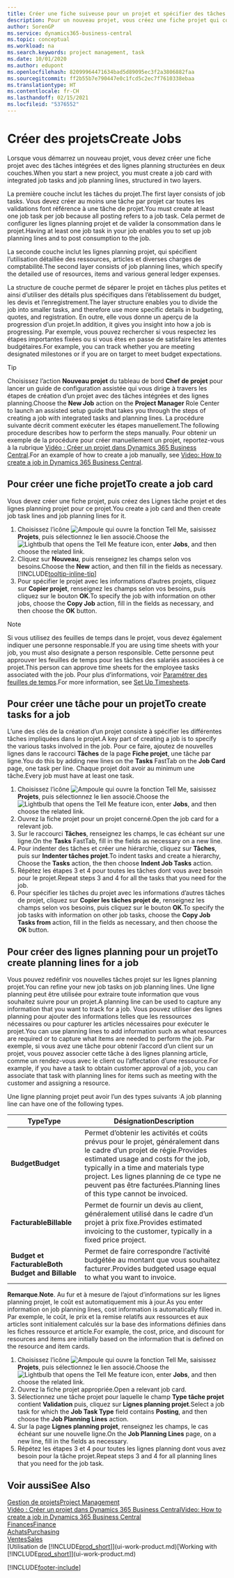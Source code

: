 ```yaml
---
title: Créer une fiche suiveuse pour un projet et spécifier des tâches| Microsoft Docs
description: Pour un nouveau projet, vous créez une fiche projet qui contient les tâches projet et les lignes planning, pour vous aider à gérer la progression et les budgets.
author: SorenGP
ms.service: dynamics365-business-central
ms.topic: conceptual
ms.workload: na
ms.search.keywords: project management, task
ms.date: 10/01/2020
ms.author: edupont
ms.openlocfilehash: 82099964471634bad5d89095ec3f2a3806882faa
ms.sourcegitcommit: ff2b55b7e790447e0c1fcd5c2ec7f7610338ebaa
ms.translationtype: HT
ms.contentlocale: fr-CH
ms.lasthandoff: 02/15/2021
ms.locfileid: "5376552"
---
```

# <a name="create-jobs"></a><span data-ttu-id="fbd76-103">Créer des projets</span><span class="sxs-lookup"><span data-stu-id="fbd76-103">Create Jobs</span></span>
<span data-ttu-id="fbd76-104">Lorsque vous démarrez un nouveau projet, vous devez créer une fiche projet avec des tâches intégrées et des lignes planning structurées en deux couches.</span><span class="sxs-lookup"><span data-stu-id="fbd76-104">When you start a new project, you must create a job card with integrated job tasks and job planning lines, structured in two layers.</span></span>  

<span data-ttu-id="fbd76-105">La première couche inclut les tâches du projet.</span><span class="sxs-lookup"><span data-stu-id="fbd76-105">The first layer consists of job tasks.</span></span> <span data-ttu-id="fbd76-106">Vous devez créer au moins une tâche par projet car toutes les validations font référence à une tâche de projet.</span><span class="sxs-lookup"><span data-stu-id="fbd76-106">You must create at least one job task per job because all posting refers to a job task.</span></span> <span data-ttu-id="fbd76-107">Cela permet de configurer les lignes planning projet et de valider la consommation dans le projet.</span><span class="sxs-lookup"><span data-stu-id="fbd76-107">Having at least one job task in your job enables you to set up job planning lines and to post consumption to the job.</span></span>

<span data-ttu-id="fbd76-108">La seconde couche inclut les lignes planning projet, qui spécifient l’utilisation détaillée des ressources, articles et diverses charges de comptabilité.</span><span class="sxs-lookup"><span data-stu-id="fbd76-108">The second layer consists of job planning lines, which specify the detailed use of resources, items and various general ledger expenses.</span></span>

<span data-ttu-id="fbd76-109">La structure de couche permet de séparer le projet en tâches plus petites et ainsi d’utiliser des détails plus spécifiques dans l’établissement du budget, les devis et l’enregistrement.</span><span class="sxs-lookup"><span data-stu-id="fbd76-109">The layer structure enables you to divide the job into smaller tasks, and therefore use more specific details in budgeting, quotes, and registration.</span></span> <span data-ttu-id="fbd76-110">En outre, elle vous donne un aperçu de la progression d’un projet.</span><span class="sxs-lookup"><span data-stu-id="fbd76-110">In addition, it gives you insight into how a job is progressing.</span></span> <span data-ttu-id="fbd76-111">Par exemple, vous pouvez rechercher si vous respectez les étapes importantes fixées ou si vous êtes en passe de satisfaire les attentes budgétaires.</span><span class="sxs-lookup"><span data-stu-id="fbd76-111">For example, you can track whether you are meeting designated milestones or if you are on target to meet budget expectations.</span></span>

> [!TIP]
> <span data-ttu-id="fbd76-112">Choisissez l’action **Nouveau projet** du tableau de bord **Chef de projet** pour lancer un guide de configuration assistée qui vous dirige à travers les étapes de création d’un projet avec des tâches intégrées et des lignes planning.</span><span class="sxs-lookup"><span data-stu-id="fbd76-112">Choose the **New Job** action on the **Project Manager** Role Center to launch an assisted setup guide that takes you through the steps of creating a job with integrated tasks and planning lines.</span></span> <span data-ttu-id="fbd76-113">La procédure suivante décrit comment exécuter les étapes manuellement.</span><span class="sxs-lookup"><span data-stu-id="fbd76-113">The following procedure describes how to perform the steps manually.</span></span> <span data-ttu-id="fbd76-114">Pour obtenir un exemple de la procédure pour créer manuellement un projet, reportez-vous à la rubrique [Vidéo : Créer un projet dans Dynamics 365 Business Central](https://www.youtube.com/watch?v=VqaPWr7BWmw).</span><span class="sxs-lookup"><span data-stu-id="fbd76-114">For an example of how to create a job manually, see [Video: How to create a job in Dynamics 365 Business Central](https://www.youtube.com/watch?v=VqaPWr7BWmw).</span></span>

## <a name="to-create-a-job-card"></a><span data-ttu-id="fbd76-115">Pour créer une fiche projet</span><span class="sxs-lookup"><span data-stu-id="fbd76-115">To create a job card</span></span>
<span data-ttu-id="fbd76-116">Vous devez créer une fiche projet, puis créez des Lignes tâche projet et des lignes planning projet pour ce projet.</span><span class="sxs-lookup"><span data-stu-id="fbd76-116">You create a job card and then create job task lines and job planning lines for it.</span></span>

1. <span data-ttu-id="fbd76-117">Choisissez l’icône ![Ampoule qui ouvre la fonction Tell Me](media/ui-search/search_small.png "Dites-moi ce que vous voulez faire"), saisissez **Projets**, puis sélectionnez le lien associé.</span><span class="sxs-lookup"><span data-stu-id="fbd76-117">Choose the ![Lightbulb that opens the Tell Me feature](media/ui-search/search_small.png "Tell me what you want to do") icon, enter **Jobs**, and then choose the related link.</span></span>  
2. <span data-ttu-id="fbd76-118">Cliquez sur **Nouveau**, puis renseignez les champs selon vos besoins.</span><span class="sxs-lookup"><span data-stu-id="fbd76-118">Choose the **New** action, and then fill in the fields as necessary.</span></span> [!INCLUDE[tooltip-inline-tip](includes/tooltip-inline-tip_md.md)]
3. <span data-ttu-id="fbd76-119">Pour spécifier le projet avec les informations d’autres projets, cliquez sur **Copier projet**, renseignez les champs selon vos besoins, puis cliquez sur le bouton **OK**.</span><span class="sxs-lookup"><span data-stu-id="fbd76-119">To specify the job with information on other jobs, choose the **Copy Job** action, fill in the fields as necessary, and then choose the **OK** button.</span></span>

> [!NOTE]  
>   <span data-ttu-id="fbd76-120">Si vous utilisez des feuilles de temps dans le projet, vous devez également indiquer une personne responsable.</span><span class="sxs-lookup"><span data-stu-id="fbd76-120">If you are using time sheets with your job, you must also designate a person responsible.</span></span> <span data-ttu-id="fbd76-121">Cette personne peut approuver les feuilles de temps pour les tâches des salariés associées à ce projet.</span><span class="sxs-lookup"><span data-stu-id="fbd76-121">This person can approve time sheets for the employee tasks associated with the job.</span></span> <span data-ttu-id="fbd76-122">Pour plus d’informations, voir [Paramétrer des feuilles de temps](projects-how-setup-time-sheets.md).</span><span class="sxs-lookup"><span data-stu-id="fbd76-122">For more information, see [Set Up Timesheets](projects-how-setup-time-sheets.md).</span></span>

## <a name="to-create-tasks-for-a-job"></a><span data-ttu-id="fbd76-123">Pour créer une tâche pour un projet</span><span class="sxs-lookup"><span data-stu-id="fbd76-123">To create tasks for a job</span></span>
<span data-ttu-id="fbd76-124">L’une des clés de la création d’un projet consiste à spécifier les différentes tâches impliquées dans le projet.</span><span class="sxs-lookup"><span data-stu-id="fbd76-124">A key part of creating a job is to specify the various tasks involved in the job.</span></span> <span data-ttu-id="fbd76-125">Pour ce faire, ajoutez de nouvelles lignes dans le raccourci **Tâches** de la page **Fiche projet**, une tâche par ligne.</span><span class="sxs-lookup"><span data-stu-id="fbd76-125">You do this by adding new lines on the **Tasks** FastTab on the **Job Card** page, one task per line.</span></span> <span data-ttu-id="fbd76-126">Chaque projet doit avoir au minimum une tâche.</span><span class="sxs-lookup"><span data-stu-id="fbd76-126">Every job must have at least one task.</span></span>

1. <span data-ttu-id="fbd76-127">Choisissez l’icône ![Ampoule qui ouvre la fonction Tell Me](media/ui-search/search_small.png "Dites-moi ce que vous voulez faire"), saisissez **Projets**, puis sélectionnez le lien associé.</span><span class="sxs-lookup"><span data-stu-id="fbd76-127">Choose the ![Lightbulb that opens the Tell Me feature](media/ui-search/search_small.png "Tell me what you want to do") icon, enter **Jobs**, and then choose the related link.</span></span>
2. <span data-ttu-id="fbd76-128">Ouvrez la fiche projet pour un projet concerné.</span><span class="sxs-lookup"><span data-stu-id="fbd76-128">Open the job card for a relevant job.</span></span>
3. <span data-ttu-id="fbd76-129">Sur le raccourci **Tâches**, renseignez les champs, le cas échéant sur une ligne.</span><span class="sxs-lookup"><span data-stu-id="fbd76-129">On the **Tasks** FastTab, fill in the fields as necessary on a new line.</span></span>
4. <span data-ttu-id="fbd76-130">Pour indenter des tâches et créer une hiérarchie, cliquez sur **Tâches**, puis sur **Indenter tâches projet**.</span><span class="sxs-lookup"><span data-stu-id="fbd76-130">To indent tasks and create a hierarchy, Choose the **Tasks** action, the then choose **Indent Job Tasks** action.</span></span>
5. <span data-ttu-id="fbd76-131">Répétez les étapes 3 et 4 pour toutes les tâches dont vous avez besoin pour le projet.</span><span class="sxs-lookup"><span data-stu-id="fbd76-131">Repeat steps 3 and 4 for all the tasks that you need for the job.</span></span>
6. <span data-ttu-id="fbd76-132">Pour spécifier les tâches du projet avec les informations d’autres tâches de projet, cliquez sur **Copier les tâches projet de**, renseignez les champs selon vos besoins, puis cliquez sur le bouton **OK**.</span><span class="sxs-lookup"><span data-stu-id="fbd76-132">To specify the job tasks with information on other job tasks, choose the **Copy Job Tasks from** action, fill in the fields as necessary, and then choose the **OK** button.</span></span>

## <a name="to-create-planning-lines-for-a-job"></a><span data-ttu-id="fbd76-133">Pour créer des lignes planning pour un projet</span><span class="sxs-lookup"><span data-stu-id="fbd76-133">To create planning lines for a job</span></span>
<span data-ttu-id="fbd76-134">Vous pouvez redéfinir vos nouvelles tâches projet sur les lignes planning projet.</span><span class="sxs-lookup"><span data-stu-id="fbd76-134">You can refine your new job tasks on job planning lines.</span></span> <span data-ttu-id="fbd76-135">Une ligne planning peut être utilisée pour extraire toute information que vous souhaitez suivre pour un projet.</span><span class="sxs-lookup"><span data-stu-id="fbd76-135">A planning line can be used to capture any information that you want to track for a job.</span></span> <span data-ttu-id="fbd76-136">Vous pouvez utiliser des lignes planning pour ajouter des informations telles que les ressources nécessaires ou pour capturer les articles nécessaires pour exécuter le projet.</span><span class="sxs-lookup"><span data-stu-id="fbd76-136">You can use planning lines to add information such as what resources are required or to capture what items are needed to perform the job.</span></span> <span data-ttu-id="fbd76-137">Par exemple, si vous avez une tâche pour obtenir l’accord d’un client sur un projet, vous pouvez associer cette tâche à des lignes planning article, comme un rendez-vous avec le client ou l’affectation d’une ressource.</span><span class="sxs-lookup"><span data-stu-id="fbd76-137">For example, if you have a task to obtain customer approval of a job, you can associate that task with planning lines for items such as meeting with the customer and assigning a resource.</span></span>  

<span data-ttu-id="fbd76-138">Une ligne planning projet peut avoir l’un des types suivants :</span><span class="sxs-lookup"><span data-stu-id="fbd76-138">A job planning line can have one of the following types.</span></span>  

| <span data-ttu-id="fbd76-139">Type</span><span class="sxs-lookup"><span data-stu-id="fbd76-139">Type</span></span> | <span data-ttu-id="fbd76-140">Désignation</span><span class="sxs-lookup"><span data-stu-id="fbd76-140">Description</span></span> |
| --- | --- |
| <span data-ttu-id="fbd76-141">**Budget**</span><span class="sxs-lookup"><span data-stu-id="fbd76-141">**Budget**</span></span> |<span data-ttu-id="fbd76-142">Permet d’obtenir les activités et coûts prévus pour le projet, généralement dans le cadre d’un projet de régie.</span><span class="sxs-lookup"><span data-stu-id="fbd76-142">Provides estimated usage and costs for the job, typically in a time and materials type project.</span></span> <span data-ttu-id="fbd76-143">Les lignes planning de ce type ne peuvent pas être facturées.</span><span class="sxs-lookup"><span data-stu-id="fbd76-143">Planning lines of this type cannot be invoiced.</span></span> |
| <span data-ttu-id="fbd76-144">**Facturable**</span><span class="sxs-lookup"><span data-stu-id="fbd76-144">**Billable**</span></span> |<span data-ttu-id="fbd76-145">Permet de fournir un devis au client, généralement utilisé dans le cadre d’un projet à prix fixe.</span><span class="sxs-lookup"><span data-stu-id="fbd76-145">Provides estimated invoicing to the customer, typically in a fixed price project.</span></span> |
| <span data-ttu-id="fbd76-146">**Budget et Facturable**</span><span class="sxs-lookup"><span data-stu-id="fbd76-146">**Both Budget and Billable**</span></span> |<span data-ttu-id="fbd76-147">Permet de faire correspondre l’activité budgétée au montant que vous souhaitez facturer.</span><span class="sxs-lookup"><span data-stu-id="fbd76-147">Provides budgeted usage equal to what you want to invoice.</span></span> |

<span data-ttu-id="fbd76-148">**Remarque**.</span><span class="sxs-lookup"><span data-stu-id="fbd76-148">**Note**.</span></span> <span data-ttu-id="fbd76-149">Au fur et à mesure de l’ajout d’informations sur les lignes planning projet, le coût est automatiquement mis à jour.</span><span class="sxs-lookup"><span data-stu-id="fbd76-149">As you enter information on job planning lines, cost information is automatically filled in.</span></span> <span data-ttu-id="fbd76-150">Par exemple, le coût, le prix et la remise relatifs aux ressources et aux articles sont initialement calculés sur la base des informations définies dans les fiches ressource et article.</span><span class="sxs-lookup"><span data-stu-id="fbd76-150">For example, the cost, price, and discount for resources and items are initially based on the information that is defined on the resource and item cards.</span></span>

1. <span data-ttu-id="fbd76-151">Choisissez l’icône ![Ampoule qui ouvre la fonction Tell Me](media/ui-search/search_small.png "Dites-moi ce que vous voulez faire"), saisissez **Projets**, puis sélectionnez le lien associé.</span><span class="sxs-lookup"><span data-stu-id="fbd76-151">Choose the ![Lightbulb that opens the Tell Me feature](media/ui-search/search_small.png "Tell me what you want to do") icon, enter **Jobs**, and then choose the related link.</span></span>
2. <span data-ttu-id="fbd76-152">Ouvrez la fiche projet appropriée.</span><span class="sxs-lookup"><span data-stu-id="fbd76-152">Open a relevant job card.</span></span>
3. <span data-ttu-id="fbd76-153">Sélectionnez une tâche projet pour laquelle le champ **Type tâche projet** contient **Validation** puis, cliquez sur **Lignes planning projet**.</span><span class="sxs-lookup"><span data-stu-id="fbd76-153">Select a job task for which the **Job Task Type** field contains **Posting**, and then choose the **Job Planning Lines** action.</span></span>  
4. <span data-ttu-id="fbd76-154">Sur la page **Lignes planning projet**, renseignez les champs, le cas échéant sur une nouvelle ligne.</span><span class="sxs-lookup"><span data-stu-id="fbd76-154">On the **Job Planning Lines** page, on a new line, fill in the fields as necessary.</span></span>
5. <span data-ttu-id="fbd76-155">Répétez les étapes 3 et 4 pour toutes les lignes planning dont vous avez besoin pour la tâche projet.</span><span class="sxs-lookup"><span data-stu-id="fbd76-155">Repeat steps 3 and 4 for all planning lines that you need for the job task.</span></span>

## <a name="see-also"></a><span data-ttu-id="fbd76-156">Voir aussi</span><span class="sxs-lookup"><span data-stu-id="fbd76-156">See Also</span></span>

[<span data-ttu-id="fbd76-157">Gestion de projets</span><span class="sxs-lookup"><span data-stu-id="fbd76-157">Project Management</span></span>](projects-manage-projects.md)  
[<span data-ttu-id="fbd76-158">Vidéo : Créer un projet dans Dynamics 365 Business Central</span><span class="sxs-lookup"><span data-stu-id="fbd76-158">Video: How to create a job in Dynamics 365 Business Central</span></span>](https://www.youtube.com/watch?v=VqaPWr7BWmw)  
[<span data-ttu-id="fbd76-159">Finances</span><span class="sxs-lookup"><span data-stu-id="fbd76-159">Finance</span></span>](finance.md)  
[<span data-ttu-id="fbd76-160">Achats</span><span class="sxs-lookup"><span data-stu-id="fbd76-160">Purchasing</span></span>](purchasing-manage-purchasing.md)  
[<span data-ttu-id="fbd76-161">Ventes</span><span class="sxs-lookup"><span data-stu-id="fbd76-161">Sales</span></span>](sales-manage-sales.md)  
<span data-ttu-id="fbd76-162">[Utilisation de [!INCLUDE[prod_short](includes/prod_short.md)]](ui-work-product.md)</span><span class="sxs-lookup"><span data-stu-id="fbd76-162">[Working with [!INCLUDE[prod_short](includes/prod_short.md)]](ui-work-product.md)</span></span>  


[!INCLUDE[footer-include](includes/footer-banner.md)]